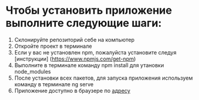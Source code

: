# Чтобы установить приложение выполните следующие шаги:
1. Склонируйте репозиторий себе на компьютер
2. Откройте проект в терминале
3. Если у вас не установлен npm, пожалуйста установите следуя [инструкции] (https://www.npmjs.com/get-npm)
4. Выполните в терминале команду npm install для утановки node_modules
5. После установки всех пакетов, для запуска приложения используем команду в терминале ng serve
6. Приложение доступно в  браузере по [адресу](http://localhost:4200/) 
